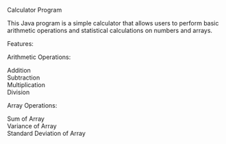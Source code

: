 Calculator Program


This Java program is a simple calculator that allows users to perform basic arithmetic operations and statistical calculations on numbers and arrays.

Features:

Arithmetic Operations:

Addition  
Subtraction   
Multiplication  
Division  

Array Operations:

Sum of Array  
Variance of Array  
Standard Deviation of Array  
